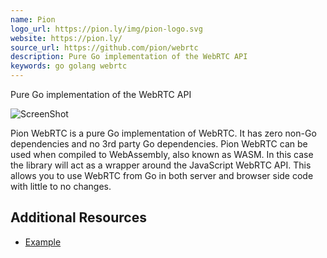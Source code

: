 ```yaml
---
name: Pion
logo_url: https://pion.ly/img/pion-logo.svg
website: https://pion.ly/
source_url: https://github.com/pion/webrtc
description: Pure Go implementation of the WebRTC API
keywords: go golang webrtc
---
```


Pure Go implementation of the WebRTC API

![ScreenShot](https://github.com/pion/webrtc/raw/master/.github/pion-gopher-webrtc.png)

Pion WebRTC is a pure Go implementation of WebRTC. It has zero non-Go dependencies and no 3rd party Go dependencies. Pion WebRTC can be used when compiled to WebAssembly, also known as WASM. In this case the library will act as a wrapper around the JavaScript WebRTC API. This allows you to use WebRTC from Go in both server and browser side code with little to no changes.

## Additional Resources

- [Example](https://github.com/pion/webrtc/blob/master/examples/README.md#webassembly)
